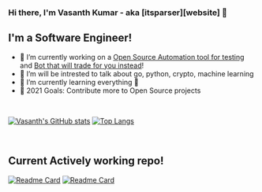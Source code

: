 ### Hi there, I'm Vasanth Kumar - aka [itsparser][website] 👋

## I'm a Software Engineer!
- 🔭 I’m currently working on a [Open Source Automation tool for testing](https://github.com/workfoxes/thermite) and [Bot that will trade for you instead](https://github.com/workfoxes/kayo)!
- 🌱 I’m will be intrested to talk about go, python, crypto, machine learning
- 🌱 I’m currently learning everything 🤣
- 🥅 2021 Goals: Contribute more to Open Source projects

<br />

[![Vasanth's GitHub stats](https://github-readme-stats.vercel.app/api?username=itsparser&show_icons=true&theme=tokyonight)](https://github.com/anuraghazra/github-readme-stats)
[![Top Langs](https://github-readme-stats.vercel.app/api/top-langs/?username=itsparser&layout=compact&theme=tokyonight)](https://github.com/anuraghazra/github-readme-stats)

<br />

## Current Actively working repo!

[![Readme Card](https://github-readme-stats.vercel.app/api/pin/?username=itsparser&repo=kayo&show_owner=true)](https://github.com/itsparser/kayo)
[![Readme Card](https://github-readme-stats.vercel.app/api/pin/?username=itsparser&repo=thermite&show_owner=true)](https://github.com/itsparser/thermite)
